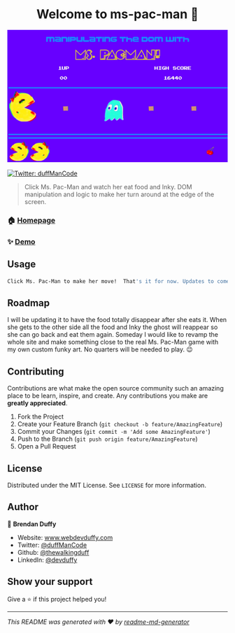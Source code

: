 <h1 align="center">Welcome to ms-pac-man 👋</h1>
  <a href="https://thewalkingduff.github.io/ms-pac-man/">
    <img src="images/ms-pacman.jpg" alt="Logo">
  </a>
<p>
  <a href="https://twitter.com/duffManCode" target="_blank">
    <img alt="Twitter: duffManCode" src="https://img.shields.io/twitter/follow/duffManCode.svg?style=social" />
  </a>
</p>

> Click Ms. Pac-Man and watch her eat food and Inky. DOM manipulation and logic to make her turn around at the edge of the screen.

### 🏠 [Homepage](https://thewalkingduff.github.io/ms-pac-man/)

### ✨ [Demo](https://thewalkingduff.github.io/ms-pac-man/)

## Usage

```sh
Click Ms. Pac-Man to make her move!  That's it for now. Updates to come!!
```

<!-- ROADMAP -->

## Roadmap

I will be updating it to have the food totally disappear after she eats it.  When she gets to the other side all the food and Inky the ghost will reappear so she can go back and eat them again.
Someday I would like to revamp the whole site and make something close to the real Ms. Pac-Man game with my own custom funky art.  No quarters will be needed to play. 😉

## Contributing

Contributions are what make the open source community such an amazing place to be learn, inspire, and create. Any contributions you make are **greatly appreciated**.

1. Fork the Project
2. Create your Feature Branch (`git checkout -b feature/AmazingFeature`)
3. Commit your Changes (`git commit -m 'Add some AmazingFeature'`)
4. Push to the Branch (`git push origin feature/AmazingFeature`)
5. Open a Pull Request

## License

Distributed under the MIT License. See `LICENSE` for more information.

## Author

👤 **Brendan Duffy**

* Website: www.webdevduffy.com
* Twitter: [@duffManCode](https://twitter.com/duffManCode)
* Github: [@thewalkingduff](https://github.com/thewalkingduff)
* LinkedIn: [@devduffy](https://linkedin.com/in/devduffy)

## Show your support

Give a ⭐️ if this project helped you!

***
_This README was generated with ❤️ by [readme-md-generator](https://github.com/kefranabg/readme-md-generator)_